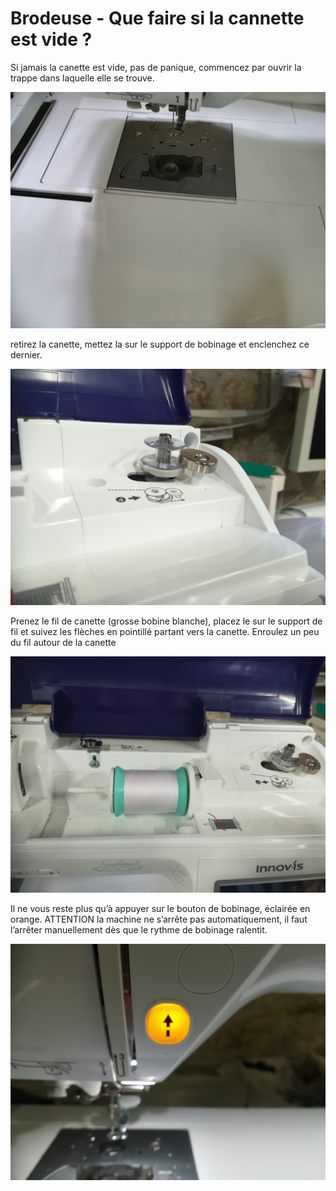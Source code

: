 # Brodeuse - Que faire si la cannette est vide ?

Si jamais la canette est vide, pas de panique, commencez par ouvrir la trappe dans laquelle elle se trouve.

![image14](./images/brodeusetuto14.jpg)

retirez la canette, mettez la sur le support de bobinage et enclenchez ce dernier.

![image15](./images/brodeusetuto15.jpg)

Prenez le fil de canette (grosse bobine blanche), placez le sur le support de fil et suivez les flèches en pointillé partant vers la canette. Enroulez un peu du fil autour de la canette

![image16](./images/brodeusetuto16.jpg)

Il ne vous reste plus qu’à appuyer sur le bouton de bobinage, éclairée en orange.
ATTENTION la machine ne s’arrête pas automatiquement, il faut l’arrêter manuellement dès que le rythme de bobinage ralentit.

![image17](./images/brodeusetuto17.jpg)
